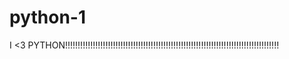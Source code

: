 # python-1
I &lt;3 PYTHON!!!!!!!!!!!!!!!!!!!!!!!!!!!!!!!!!!!!!!!!!!!!!!!!!!!!!!!!!!!!!!!!!!!!!!!!!!!!!!!!!!!!!
